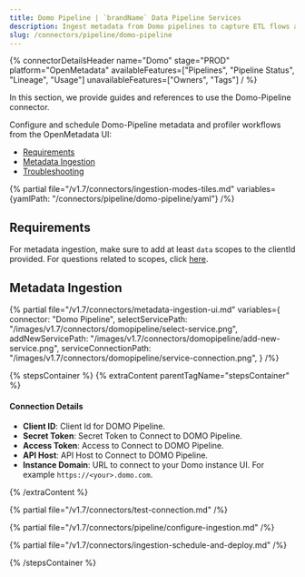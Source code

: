 ```yaml
---
title: Domo Pipeline | `brandName` Data Pipeline Services
description: Ingest metadata from Domo pipelines to capture ETL flows and integrate with governance and reporting tools.
slug: /connectors/pipeline/domo-pipeline
---
```


{% connectorDetailsHeader
name="Domo"
stage="PROD"
platform="OpenMetadata"
availableFeatures=["Pipelines", "Pipeline Status", "Lineage", "Usage"]
unavailableFeatures=["Owners", "Tags"]
/ %}

In this section, we provide guides and references to use the Domo-Pipeline connector.

Configure and schedule Domo-Pipeline metadata and profiler workflows from the OpenMetadata UI:

- [Requirements](#requirements)
- [Metadata Ingestion](#metadata-ingestion)
- [Troubleshooting](/connectors/pipeline/domo-pipeline/troubleshooting)

{% partial file="/v1.7/connectors/ingestion-modes-tiles.md" variables={yamlPath: "/connectors/pipeline/domo-pipeline/yaml"} /%}

## Requirements

For metadata ingestion, make sure to add at least `data` scopes to the clientId provided.
For questions related to scopes, click [here](https://developer.domo.com/portal/1845fc11bbe5d-api-authentication).

## Metadata Ingestion

{% partial 
  file="/v1.7/connectors/metadata-ingestion-ui.md" 
  variables={
    connector: "Domo Pipeline", 
    selectServicePath: "/images/v1.7/connectors/domopipeline/select-service.png",
    addNewServicePath: "/images/v1.7/connectors/domopipeline/add-new-service.png",
    serviceConnectionPath: "/images/v1.7/connectors/domopipeline/service-connection.png",
} 
/%}

{% stepsContainer %}
{% extraContent parentTagName="stepsContainer" %}

#### Connection Details

- **Client ID**: Client Id for DOMO Pipeline.
- **Secret Token**: Secret Token to Connect to DOMO Pipeline.
- **Access Token**: Access to Connect to DOMO Pipeline.
- **API Host**: API Host to Connect to DOMO Pipeline.
- **Instance Domain**: URL to connect to your Domo instance UI. For example `https://<your>.domo.com`.

{% /extraContent %}

{% partial file="/v1.7/connectors/test-connection.md" /%}

{% partial file="/v1.7/connectors/pipeline/configure-ingestion.md" /%}

{% partial file="/v1.7/connectors/ingestion-schedule-and-deploy.md" /%}

{% /stepsContainer %}
